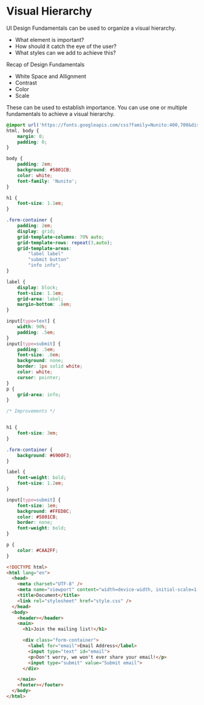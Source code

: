 # Visual Hierarchy

UI Design Fundamentals can be used to organize a visual hierarchy.
- What element is important?
- How should it catch the eye of the user?
- What styles can we add to achieve this?

Recap of Design Fundamentals
- White Space and Allignment
- Contrast
- Color
- Scale

These can be used to establish importance. You can use one or multiple fundamentals to achieve
a visual hierarchy.


```css
@import url('https://fonts.googleapis.com/css?family=Nunito:400,700&display=swap');
html, body {
    margin: 0;
    padding: 0;
}

body {
    padding: 2em;
    background: #5801CB;
    color: white;
    font-family: 'Nunito';
}

h1 {
    font-size: 1.1em;
}

.form-container {
    padding: 2em;
    display: grid;
    grid-template-columns: 70% auto;
    grid-template-rows: repeat(3,auto);
    grid-template-areas:
        "label label"
        "submit button"
        "info info";
}

label {
    display: block;
    font-size: 1.1em;
    grid-area: label;
    margin-bottom: .8em;
}

input[type=text] {
    width: 90%;
    padding: .5em;
}
input[type=submit] {
    padding: .5em;
    font-size: .8em;
    background: none;
    border: 1px solid white;
    color: white;
    cursor: pointer;
}
p {
    grid-area: info;
}

/* Improvements */


h1 {
    font-size: 3em;
}

.form-container {
    background: #6900F3;
}

label {
    font-weight: bold;
    font-size: 1.2em;
}

input[type=submit] {
    font-size: 1em;
    background: #FFED8C;
    color: #5801CB;
    border: none;
    font-weight: bold;
}

p {
    color: #CAA2FF;
}

```


```html
<!DOCTYPE html>
<html lang="en">
  <head>
    <meta charset="UTF-8" />
    <meta name="viewport" content="width=device-width, initial-scale=1.0" />
    <title>Document</title>
    <link rel="stylesheet" href="style.css" />
  </head>
  <body>
    <header></header>
    <main>
      <h1>Join the mailing list!</h1>

      <div class="form-container">
        <label for="email">Email Address</label>
        <input type="text" id="email">
        <p>Don't worry, we won't ever share your email!</p>
        <input type="submit" value="Submit email">
      </div>

    </main>
    <footer></footer>
  </body>
</html>



```